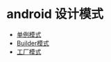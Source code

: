 # android 设计模式

 - [单例模式](./content/singleInstance.md)
 - [Builder模式](./content/builder.md)
 - [工厂模式](./content/factory.md)

